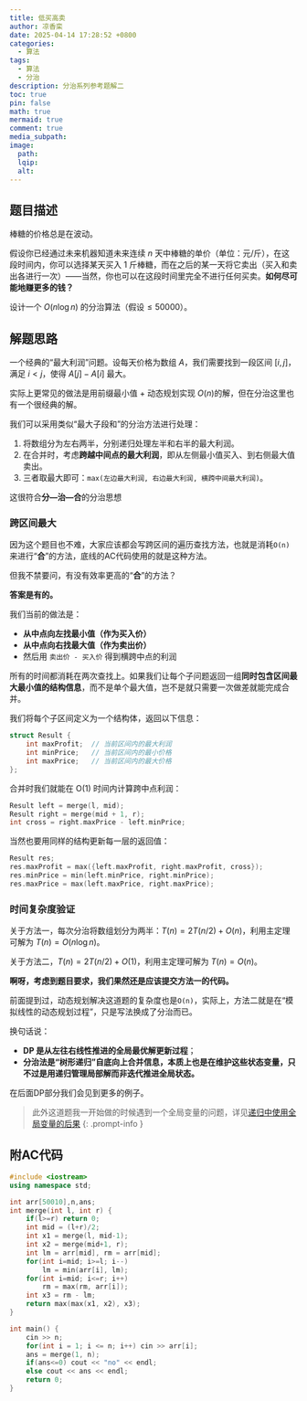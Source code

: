 ```yaml
---
title: 低买高卖
author: 凉香栾
date: 2025-04-14 17:28:52 +0800
categories:
  - 算法
tags:
  - 算法
  - 分治
description: 分治系列参考题解二
toc: true
pin: false
math: true
mermaid: true
comment: true
media_subpath: 
image:
  path: 
  lqip: 
  alt:
---
```



## 题目描述

棒糖的价格总是在波动。

假设你已经通过未来机器知道未来连续 $n$ 天中棒糖的单价（单位：元/斤），在这段时间内，你可以选择某天买入 1 斤棒糖，而在之后的某一天将它卖出（买入和卖出各进行一次）——当然，你也可以在这段时间里完全不进行任何买卖。**如何尽可能地赚更多的钱？**

设计一个  $O(n \log n)$ 的分治算法（假设$\leq 50000$）。


## 解题思路

一个经典的“最大利润”问题。设每天价格为数组 $A$，我们需要找到一段区间 $[i, j]$，满足 $i < j$，使得 $A[j] - A[i]$ 最大。

实际上更常见的做法是用前缀最小值 + 动态规划实现 $O(n)$的解，但在分治这里也有一个很经典的解。

我们可以采用类似“最大子段和”的分治方法进行处理：

1. 将数组分为左右两半，分别递归处理左半和右半的最大利润。
2. 在合并时，考虑**跨越中间点的最大利润**，即从左侧最小值买入、到右侧最大值卖出。
3. 三者取最大即可：`max(左边最大利润, 右边最大利润, 横跨中间最大利润)`。

这很符合**分—治—合**的分治思想

### 跨区间最大

因为这个题目也不难，大家应该都会写跨区间的遍历查找方法，也就是消耗`O(n)`来进行“**合**”的方法，底线的AC代码使用的就是这种方法。

但我不禁要问，有没有效率更高的“**合**”的方法？

**答案是有的。**

我们当前的做法是：
- **从中点向左找最小值（作为买入价）**
- **从中点向右找最大值（作为卖出价）**
- 然后用 `卖出价 - 买入价` 得到横跨中点的利润

所有的时间都消耗在两次查找上。如果我们让每个子问题返回一组**同时包含区间最大最小值的结构信息**，而不是单个最大值，岂不是就只需要一次做差就能完成合并。

我们将每个子区间定义为一个结构体，返回以下信息：

```cpp
struct Result {
    int maxProfit;  // 当前区间内的最大利润
    int minPrice;   // 当前区间内的最小价格
    int maxPrice;   // 当前区间内的最大价格
};
```

合并时我们就能在 O(1) 时间内计算跨中点利润：

```cpp
Result left = merge(l, mid);
Result right = merge(mid + 1, r);
int cross = right.maxPrice - left.minPrice;
```

当然也要用同样的结构更新每一层的返回值：

```cpp
Result res;
res.maxProfit = max({left.maxProfit, right.maxProfit, cross});
res.minPrice = min(left.minPrice, right.minPrice);
res.maxPrice = max(left.maxPrice, right.maxPrice);
```


### 时间复杂度验证

关于方法一，每次分治将数组划分为两半：$T(n) = 2T(n/2) + O(n)$，利用主定理可解为 $T(n) = O(n \log n)$。

关于方法二，$T(n) = 2T(n/2) + O(1)$，利用主定理可解为 $T(n) = O(n)$。

**啊呀，考虑到题目要求，我们果然还是应该提交方法一的代码。**

前面提到过，动态规划解决这道题的复杂度也是`O(n)`，实际上，方法二就是在“模拟线性的动态规划过程”，只是写法换成了分治而已。

换句话说：
- **DP 是从左往右线性推进的全局最优解更新过程**；
- **分治法是“树形递归”自底向上合并信息，本质上也是在维护这些状态变量，只不过是用递归管理局部解而非迭代推进全局状态。**

在后面DP部分我们会见到更多的例子。

> 此外这道题我一开始做的时候遇到一个全局变量的问题，详见[递归中使用全局变量的后果](/posts/递归中使用全局变量的后果/)
{: .prompt-info }

## 附AC代码

```cpp
#include <iostream>
using namespace std;

int arr[50010],n,ans;
int merge(int l, int r) {
    if(l>=r) return 0;
    int mid = (l+r)/2;
    int x1 = merge(l, mid-1);
    int x2 = merge(mid+1, r);
    int lm = arr[mid], rm = arr[mid];
    for(int i=mid; i>=l; i--)
        lm = min(arr[i], lm);
    for(int i=mid; i<=r; i++)
        rm = max(rm, arr[i]);
    int x3 = rm - lm;
    return max(max(x1, x2), x3);
}

int main() {
    cin >> n;
    for(int i = 1; i <= n; i++) cin >> arr[i];
    ans = merge(1, n);
    if(ans<=0) cout << "no" << endl;
    else cout << ans << endl;
    return 0;
}
```